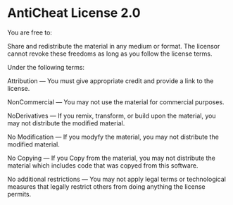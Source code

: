# AntiCheat License 2.0

You are free to:

Share and redistribute the material in any medium or format. The licensor cannot revoke these freedoms as long as you follow the license terms.

Under the following terms:

Attribution — You must give appropriate credit and provide a link to the license.

NonCommercial — You may not use the material for commercial purposes.

NoDerivatives — If you remix, transform, or build upon the material, you may not distribute the modified material.

No Modification — If you modyfy the material, you may not distribute the modified material.

No Copying — If you Copy from the material, you may not distribute the material which includes code that was copyed from this software.

No additional restrictions — You may not apply legal terms or technological measures that legally restrict others from doing anything the license permits.
